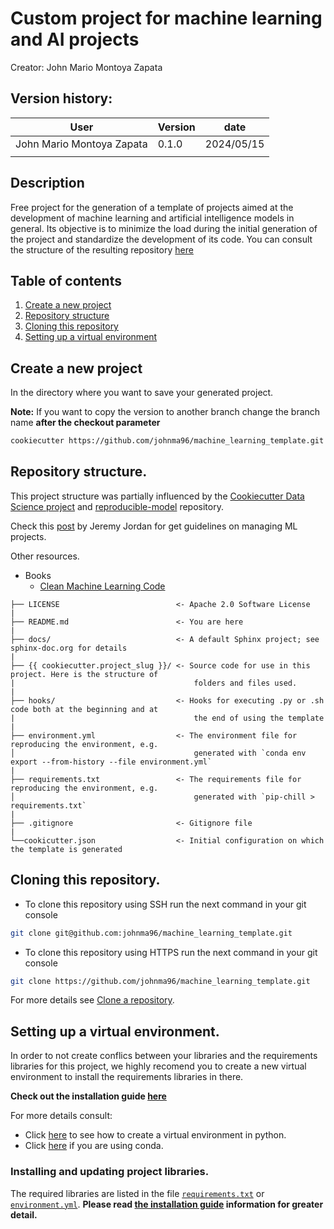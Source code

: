 # Custom project for machine learning and AI projects

Creator: John Mario Montoya Zapata

## Version history:
| User                      | Version | date       |
|---------------------------|---------|------------|
| John Mario Montoya Zapata |  0.1.0  | 2024/05/15 |
|                           |         |            |

## Description
Free project for the generation of a template of projects aimed at the development of machine learning and artificial intelligence models in general. Its objective is to minimize the load during the initial generation of the project and standardize the development of its code. You can consult the structure of the resulting repository [here](/{{%20cookiecutter.project_slug%20}}/README.md)

## Table of contents
1. [Create a new project](#create-a-new-project)
2. [Repository structure](#repository-structure)
3. [Cloning this repository](#cloning-this-repository)
4. [Setting up a virtual environment](#setting-up-a-virtual-environment)

## Create a new project

In the directory where you want to save your generated project.

**Note:** If you want to copy the version to another branch change the branch name **after the checkout parameter**

```bash
cookiecutter https://github.com/johnma96/machine_learning_template.git --checkout main
```

## Repository structure.

This project structure was partially influenced by the [Cookiecutter Data Science project](https://drivendata.github.io/cookiecutter-data-science/) and [reproducible-model](https://github.com/cmawer/reproducible-model) repository.

Check this [post](https://www.jeremyjordan.me/ml-projects-guide/) by Jeremy Jordan for get guidelines on managing ML projects.

Other resources.
- Books
    - [Clean Machine Learning Code](https://leanpub.com/cleanmachinelearningcode)

```
├── LICENSE                          <- Apache 2.0 Software License
|
├── README.md                        <- You are here
|
├── docs/                            <- A default Sphinx project; see sphinx-doc.org for details
|
├── {{ cookiecutter.project_slug }}/ <- Source code for use in this project. Here is the structure of 
|                                        folders and files used.
|
├── hooks/                           <- Hooks for executing .py or .sh code both at the beginning and at 
|                                        the end of using the template
|
├── environment.yml                  <- The environment file for reproducing the environment, e.g.
│                                        generated with `conda env export --from-history --file environment.yml`
|
├── requirements.txt                 <- The requirements file for reproducing the environment, e.g.
│                                        generated with `pip-chill > requirements.txt`
|
├── .gitignore                       <- Gitignore file 
|
└──cookicutter.json                  <- Initial configuration on which the template is generated
```

## Cloning this repository.

- To clone this repository using SSH run the next command in your git console
```bash
git clone git@github.com:johnma96/machine_learning_template.git
```
- To clone this repository using HTTPS run the next command in your git console
```bash
git clone https://github.com/johnma96/machine_learning_template.git
```

For more details see [Clone a repository](https://docs.gitlab.com/ee/gitlab-basics/start-using-git.html#clone-a-repository).

## Setting up a virtual environment.

In order to not create conflics between your libraries and the requirements libraries for this project, we highly recomend you to create a new virtual environment to install the requirements libraries in there.

**Check out the installation guide [here](/install.md)**

For more details consult:
- Click [here](https://docs.python.org/3/library/venv.html) to see how to create a virtual environment in python.
- Click [here](https://conda.io/projects/conda/en/latest/user-guide/tasks/manage-environments.html) if you are using conda.

### Installing and updating project libraries.
The required libraries are listed in the file [`requirements.txt`](/requirements.txt) or [`environment.yml`](/environment.yml). **Please read [the installation guide](/install.md) information for greater detail.**